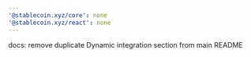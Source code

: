 ```yaml
---
'@stablecoin.xyz/core': none
'@stablecoin.xyz/react': none
---
```


docs: remove duplicate Dynamic integration section from main README


